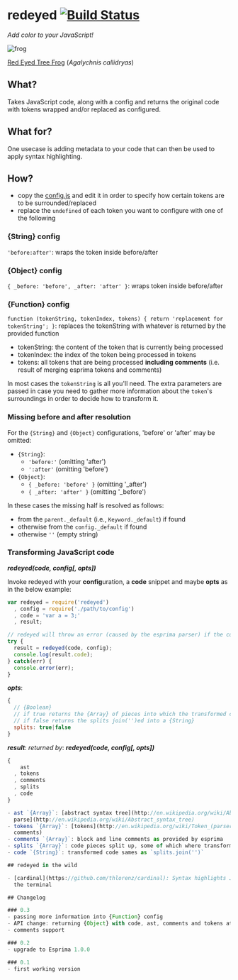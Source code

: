 # redeyed [![Build Status](https://secure.travis-ci.org/thlorenz/redeyed.png)](http://travis-ci.org/thlorenz/redeyed)

*Add color to your JavaScript!*

![frog](http://allaboutfrogs.org/gallery/photos/redeyes/red1.gif)

[Red Eyed Tree Frog](http://allaboutfrogs.org/info/species/redeye.html) (*Agalychnis callidryas*)

## What?

Takes JavaScript code, along with a config and returns the original code with tokens wrapped and/or replaced as configured.

## What for?

One usecase is adding metadata to your code that can then be used to apply syntax highlighting.

## How?

- copy the [config.js](https://github.com/thlorenz/redeyed/blob/master/config.js) and edit it in order to specify how
  certain tokens are to be surrounded/replaced
- replace the `undefined` of each token you want to configure with one of the following

### {String} config

`'before:after'`: wraps the token inside before/after 

### {Object} config

`{ _before: 'before', _after: 'after' }`: wraps token inside before/after

### {Function} config

`function (tokenString, tokenIndex, tokens) { return 'replacement for tokenString'; }`: replaces the tokenString with whatever is returned by the provided function

- tokenString: the content of the token that is currently being processed
- tokenIndex: the index of the token being processed in tokens
- tokens: all tokens that are being processed **including comments** (i.e. result of merging esprima tokens and
  comments)

In most cases the `tokenString` is all you'll need. The extra parameters are passed in case you need to gather more
information about the `token`'s surroundings in order to decide how to transform it.

### Missing before and after resolution

For the `{String}` and `{Object}` configurations, 'before' or 'after' may be omitted:

- `{String}`: 
  - `'before:'` (omitting 'after')
  - `':after'` (omitting 'before')
- `{Object}`: 
  - `{ _before: 'before' }` (omitting '_after')
  - `{ _after: 'after' }` (omitting '_before')

In these cases the missing half is resolved as follows:

- from the `parent._default` (i.e., `Keyword._default`) if found
- otherwise from the `config._default` if found
- otherwise `''` (empty string)

### Transforming JavaScript code

***redeyed(code, config[, opts])***

Invoke redeyed with your **config**uration, a **code** snippet and maybe **opts** as in the below example:

```javascript
var redeyed = require('redeyed')
  , config = require('./path/to/config')
  , code = 'var a = 3;'
  , result;

// redeyed will throw an error (caused by the esprima parser) if the code has invalid javascript
try {
  result = redeyed(code, config);
  console.log(result.code);
} catch(err) {
  console.error(err);
}
```

***opts***:
```js
{ 
  // {Boolean}
  // if true returns the {Array} of pieces into which the transformed code is split up 
  // if false returns the splits join('')ed into a {String}
  splits: true|false
}
```

***result***:
*returned by*: ***redeyed(code, config[, opts])***

```js
{ 
    ast      
  , tokens   
  , comments 
  , splits   
  , code     
}

- ast `{Array}`: [abstract syntax tree](http://en.wikipedia.org/wiki/Abstract_syntax_tree) as returned by [esprima
  parse](http://en.wikipedia.org/wiki/Abstract_syntax_tree)
- tokens `{Array}`: [tokens](http://en.wikipedia.org/wiki/Token_(parser)#Token) provided by esprima (excluding
  comments)
- comments `{Array}`: block and line comments as provided by esprima
- splits `{Array}`: code pieces split up, some of which where transformed as configured
- code `{String}`: transformed code sames as `splits.join('')`

## redeyed in the wild

- [cardinal](https://github.com/thlorenz/cardinal): Syntax highlights JavaScript code with ANSI colors to be printed to
  the terminal

## Changelog

### 0.3
- passing more information into {Function} config
- API change: returning {Object} with code, ast, comments and tokens attached instead of just a code {String}
- comments support

### 0.2 
- upgrade to Esprima 1.0.0

### 0.1
- first working version
